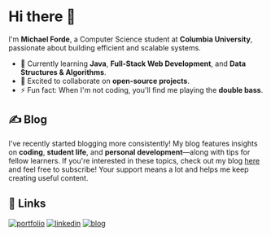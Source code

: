 # Hi there 👋  

I'm **Michael Forde**, a Computer Science student at **Columbia University**, passionate about building efficient and scalable systems.  

- 🌱 Currently learning **Java**, **Full-Stack Web Development**, and **Data Structures & Algorithms**.  
- 👯 Excited to collaborate on **open-source projects**.  
- ⚡ Fun fact: When I'm not coding, you'll find me playing the **double bass**.  

## ✍️ Blog
I've recently started blogging more consistently! My blog features insights on **coding**, **student life**, and **personal development**—along with tips for fellow learners. If you're interested in these topics, check out my blog [here](https://blog.michaelforde.com) and feel free to subscribe! Your support means a lot and helps me keep creating useful content.

## 🔗 Links
[![portfolio](https://img.shields.io/badge/my_portfolio-000?style=for-the-badge&logo=ko-fi&logoColor=white)](https://blog.michaelforde.com/portfolio)
[![linkedin](https://img.shields.io/badge/linkedin-0A66C2?style=for-the-badge&logo=linkedin&logoColor=white)](https://www.linkedin.com/in/michaelkforde)
[![blog](https://img.shields.io/badge/blog-1DA1F2?style=for-the-badge&logo=ghost&logoColor=white)](https://blog.michaelforde.com)
